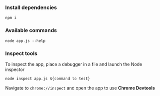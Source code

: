 ### Install dependencies

```
npm i
```

### Available commands

```
node app.js --help
```

### Inspect tools

To inspect the app, place a debugger in a file and launch the Node inspector

```
node inspect app.js ${command to test}
```

Navigate to `chrome://inspect` and open the app to use **Chrome Devtools**
